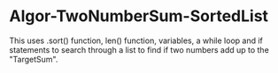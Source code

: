 # Algor-TwoNumberSum-SortedList
This uses .sort() function, len() function, variables, a while loop and if statements to search through a list to find if two numbers add up to the "TargetSum".
